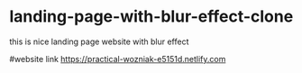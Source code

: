 # landing-page-with-blur-effect-clone
this is nice landing page website with blur effect

#website link
https://practical-wozniak-e5151d.netlify.com
